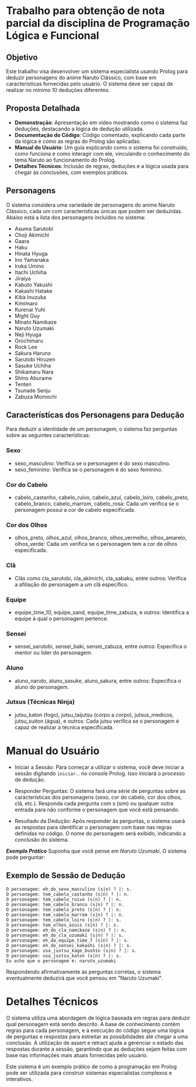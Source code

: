 # Trabalho para obtenção de nota parcial da disciplina de Programação Lógica e Funcional

## Objetivo

Este trabalho visa desenvolver um sistema especialista usando Prolog para deduzir personagens do anime Naruto Clássico, com base em características fornecidas pelo usuário. O sistema deve ser capaz de realizar no mínimo 10 deduções diferentes.

## Proposta Detalhada

- **Demonstração**: Apresentação em vídeo mostrando como o sistema faz deduções, destacando a lógica de dedução utilizada.
- **Documentação do Código**: Código comentado, explicando cada parte da lógica e como as regras do Prolog são aplicadas.
- **Manual do Usuário**: Um guia explicando como o sistema foi construído, como funciona e como interagir com ele, vinculando o conhecimento do tema Naruto ao funcionamento do Prolog.
- **Detalhes Técnicos**: Inclusão de regras, deduções e a lógica usada para chegar às conclusões, com exemplos práticos.

## Personagens

O sistema considera uma variedade de personagens do anime Naruto Clássico, cada um com características únicas que podem ser deduzidas. Abaixo está a lista dos personagens incluídos no sistema:

- Asuma Sarutobi
- Choji Akimichi
- Gaara
- Haku
- Hinata Hyuga
- Ino Yamanaka
- Iruka Umino
- Itachi Uchiha
- Jiraiya
- Kabuto Yakushi
- Kakashi Hatake
- Kiba Inuzuka
- Kimimaro
- Kurenai Yuhi
- Might Guy
- Minato Namikaze
- Naruto Uzumaki
- Neji Hyuga
- Orochimaru
- Rock Lee
- Sakura Haruno
- Sarutobi Hiruzen
- Sasuke Uchiha
- Shikamaru Nara
- Shino Aburame
- Tenten
- Tsunade Senju
- Zabuza Momochi

## Características dos Personagens para Dedução

Para deduzir a identidade de um personagem, o sistema faz perguntas sobre as seguintes características:

### Sexo

- sexo_masculino: Verifica se o personagem é do sexo masculino.
- sexo_feminino: Verifica se o personagem é do sexo feminino.

### Cor do Cabelo

- cabelo_castanho, cabelo_ruivo, cabelo_azul, cabelo_loiro, cabelo_preto, cabelo_branco, cabelo_marrom, cabelo_rosa: Cada um verifica se o personagem possui a cor de cabelo especificada.

### Cor dos Olhos

- olhos_preto, olhos_azul, olhos_branco, olhos_vermelho, olhos_amarelo, olhos_verde: Cada um verifica se o personagem tem a cor de olhos especificada.

### Clã

- Clãs como cla_sarutobi, cla_akimichi, cla_sabaku, entre outros: Verifica a afiliação do personagem a um clã específico.

### Equipe

- equipe_time_10, equipe_sand, equipe_time_zabuza, e outros: Identifica a equipe à qual o personagem pertence.

### Sensei

- sensei_sarutobi, sensei_baki, sensei_zabuza, entre outros: Especifica o mentor ou líder do personagem.

### Aluno

- aluno_naruto, aluno_sasuke, aluno_sakura, entre outros: Especifica o aluno do personagem.

### Jutsus (Técnicas Ninja)

- jutsu_katon (fogo), jutsu_taijutsu (corpo a corpo), jutsus_medicos, jutsu_suiton (água), e outros: Cada jutsu verifica se o personagem é capaz de realizar a técnica especificada.

# Manual do Usuário

- Iniciar a Sessão: Para começar a utilizar o sistema, você deve iniciar a sessão digitando `iniciar.`. no console Prolog. Isso iniciará o processo de dedução.

- Responder Perguntas: O sistema fará uma série de perguntas sobre as características dos personagens (sexo, cor do cabelo, cor dos olhos, clã, etc.). Responda cada pergunta com s (sim) ou qualquer outra entrada para não conforme o personagem que você está pensando.

- Resultado da Dedução: Após responder às perguntas, o sistema usará as respostas para identificar o personagem com base nas regras definidas no código. O nome do personagem será exibido, indicando a conclusão do sistema.

**_Exemplo Prático_**
Suponha que você pense em *Naruto Uzumaki*. O sistema pode perguntar:

## Exemplo de Sessão de Dedução

```
O personagem: eh_do_sexo_masculino (s|n) ? |: s.
O personagem: tem_cabelo_castanho (s|n) ? |: n.
O personagem: tem_cabelo_ruivo (s|n) ? |: n.
O personagem: tem_cabelo_branco (s|n) ? |: n.
O personagem: tem_cabelo_preto (s|n) ? |: n.
O personagem: tem_cabelo_marrom (s|n) ? |: n.
O personagem: tem_cabelo_loiro (s|n) ? |: s.
O personagem: tem_olhos_azuis (s|n) ? |: s.
O personagem: eh_do_cla_namikaze (s|n) ? |: n.
O personagem: eh_do_cla_uzumaki (s|n) ? |: s.
O personagem: eh_da_equipe_time_7 (s|n) ? |: s.
O personagem: eh_do_sensei_kakashi (s|n) ? |: s.
O personagem: usa_justsu_kage_bushin (s|n) ? |: s.
O personagem: usa_justsu_katon (s|n) ? |: s.
Eu acho que o personagem é: naruto_uzumaki
```
Respondendo afirmativamente às perguntas corretas, o sistema eventualmente deduzirá que você pensou em "Naruto Uzumaki".

# Detalhes Técnicos

O sistema utiliza uma abordagem de lógica baseada em regras para deduzir qual personagem está sendo descrito. A base de conhecimento contém regras para cada personagem, e a execução do código segue uma lógica de perguntas e respostas para estreitar as possibilidades até chegar a uma conclusão. A utilização de assert e retract ajuda a gerenciar o estado das respostas durante a sessão, garantindo que as deduções sejam feitas com base nas informações mais atuais fornecidas pelo usuário.

Este sistema é um exemplo prático de como a programação em Prolog pode ser utilizada para construir sistemas especialistas complexos e interativos.